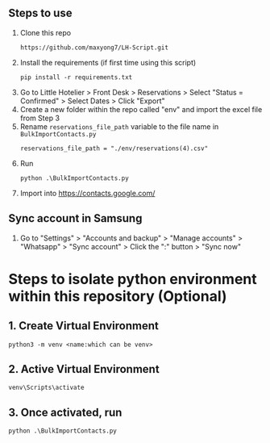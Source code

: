 ## Steps to use
1. Clone this repo
    ```
    https://github.com/maxyong7/LH-Script.git
    ```
2. Install the requirements (if first time using this script)
    ```
    pip install -r requirements.txt
    ```
3. Go to Little Hotelier > Front Desk > Reservations > Select "Status = Confirmed" > Select Dates > Click "Export"
4. Create a new folder within the repo called "env" and import the excel file from Step 3
5. Rename `reservations_file_path` variable to the file name in `BulkImportContacts.py`
    ```
    reservations_file_path = "./env/reservations(4).csv"
    ```
6. Run 
    ```
    python .\BulkImportContacts.py
    ```
7. Import into https://contacts.google.com/


## Sync account in Samsung
1. Go to "Settings" > "Accounts and backup" > "Manage accounts" > "Whatsapp" > "Sync account" > Click the ":" button > "Sync now"


# Steps to isolate python environment within this repository (Optional)
## 1. Create Virtual Environment
```
python3 -m venv <name:which can be venv>
```
## 2. Active Virtual Environment
```
venv\Scripts\activate
```
## 3. Once activated, run
```
python .\BulkImportContacts.py
```

